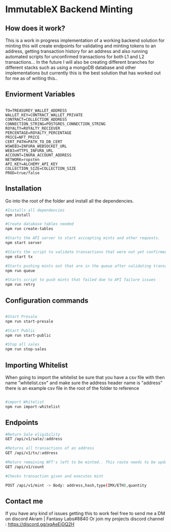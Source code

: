 # ImmutableX Backend Minting




## How does it work?

This is a work in progress implementation of a working backend 
solution for minting this will create endpoints for validating and minting tokens to an address, getting transaction history for an address and also running automated scripts for unconfirmed transactions for both L1 and L2 transactions...
In the future I will also be creating different branches for different stacks such as using a mongoDB database and other implementations but currently this is the best solution that has worked out for me as of writing this..


## Enviorment Variables


```.env

TO=TREASUREY_WALLET_ADDRESS
WALLET_KEY=CONTRACT_WALLET_PRIVATE
CONTRACT=COLLECTION_ADDRESS
CONNECTION_STRING=POSTGRES_CONNECTION_STRING
ROYALTY=ROYALTY_RECIEVER
PERCENTAGE=ROYALTY_PERCENTAGE
PRICE=NFT_PRICE
CERT_PATH=PATH_TO_DB_CERT
WSWEB3=INFURA_WEBSOCKET_URL
WEB3=HTTPS_INFURA_URL
ACCOUNT=INURA_ACCOUNT_ADDRESS
NETWORK=ropsten
API_KEY=ALCHEMY_API_KEY
COLLECTION_SIZE=COLLECTION_SIZE
PROD=true/false
```


## Installation

Go into the root of the folder and install all the dependencies.
```bash
#Installs all dependencies
npm install

#Create database tables needed 
npm run create-tables

#Starts the API server to start acccepting mints and other requests.
npm start server

#Starts the script to validate transactions that were not yet confirmed  ​
npm start tx

#Starts pushing mints out that are in the queue after validating transaction
npm run queue

#Starts script to push mints that failed due to API failure issues
npm run retry
```

## Configuration commands
```bash

#Start Presale
npm run start-presale

#Start Public
npm run start-public

#Stop all sales
npm run stop-sales

```

## Importing Whitelist

When going to import the whitelist be sure that you have a csv file 
with then name "whitelist.csv" and make sure the address header name
is "address" there is an example csv file in the root of the folder to
reference
```bash

#import Whitelist
npm run import-whitelist
```



## Endpoints


``` bash
#Return Sale eligibility
GET /api/v1/sale/:address

#Returns all transactions of an address
GET /api/v1/tx/:address 

#Return remaining NFT's left to be minted.. This route needs to be updated 
GET /api/v1/count

#Checks transaction given and executes mint 

POST /api/v1/mint -> Body: address,hash,type(IMX/ETH),quantity
```
## Contact me

If you have any kind of issues getting this to work feel free to send me a DM on discord Akram | Fantasy Labs#8840
Or join my projects discord channel : https://discord.gg/xqAeEjGQ2H

